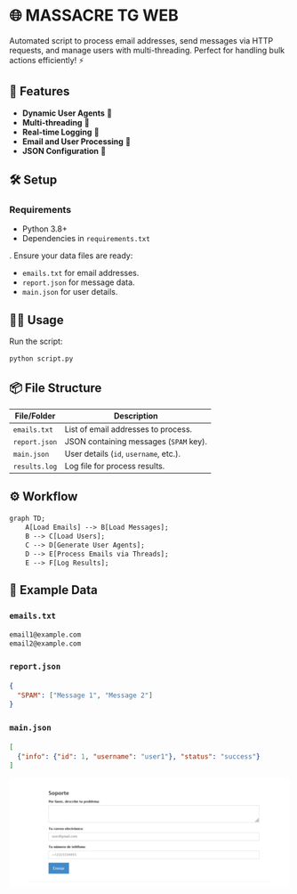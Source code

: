 # 🌐  MASSACRE TG WEB

Automated script to process email addresses, send messages via HTTP requests, and manage users with multi-threading. Perfect for handling bulk actions efficiently! ⚡

## 📂 Features
- **Dynamic User Agents** 🤖
- **Multi-threading** 🧵
- **Real-time Logging** 📝
- **Email and User Processing** 📧
- **JSON Configuration** 📄

## 🛠️ Setup

### Requirements
- Python 3.8+
- Dependencies in `requirements.txt`

. Ensure your data files are ready:
   - `emails.txt` for email addresses.
   - `report.json` for message data.
   - `main.json` for user details.

## 🏃‍♂️ Usage
Run the script:
```bash
python script.py
```

## 📦 File Structure
| File/Folder    | Description                              |
|----------------|------------------------------------------|
| `emails.txt`   | List of email addresses to process.      |
| `report.json`  | JSON containing messages (`SPAM` key).   |
| `main.json`    | User details (`id`, `username`, etc.).   |
| `results.log`  | Log file for process results.            |

## ⚙️ Workflow
```mermaid
graph TD;
    A[Load Emails] --> B[Load Messages];
    B --> C[Load Users];
    C --> D[Generate User Agents];
    D --> E[Process Emails via Threads];
    E --> F[Log Results];
```

## 📧 Example Data

### `emails.txt`
```
email1@example.com
email2@example.com
```

### `report.json`
```json
{
  "SPAM": ["Message 1", "Message 2"]
}
```

### `main.json`
```json
[
  {"info": {"id": 1, "username": "user1"}, "status": "success"}
]
```
 <img src="../img/web.png" alt="MASSACRE_SESSION2">
